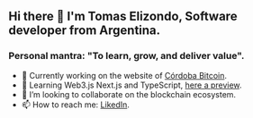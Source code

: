 ## Hi there 👋 I'm Tomas Elizondo, Software developer from Argentina.

### Personal mantra: "To learn, grow, and deliver value".

- 🔭 Currently working on the website of [Córdoba Bitcoin](https://cordobabitcoin.com).
- 🌱 Learning Web3.js Next.js and TypeScript, [here a preview](https://nft-drop-ten.vercel.app/).
- 👯 I’m looking to collaborate on the blockchain ecosystem.
- 📫 How to reach me: [LikedIn](https://www.linkedin.com/in/tomaselizondo/).
